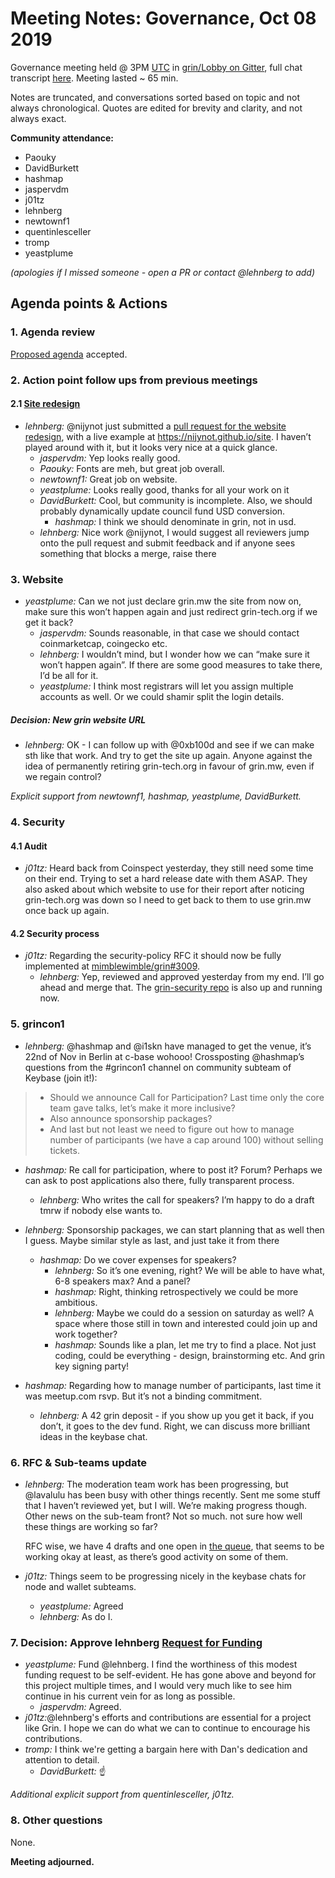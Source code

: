 # Meeting Notes: Governance, Oct 08 2019

Governance meeting held @ 3PM [UTC](http://www.timebie.com/std/utc.php) in [grin/Lobby on Gitter](https://gitter.im/grin_community/Lobby), full chat transcript [here](https://gitter.im/grin_community/Lobby?at=5d9ca486eac5612d22d852d1). Meeting lasted ~ 65 min.

Notes are truncated, and conversations sorted based on topic and not always chronological. Quotes are edited for brevity and clarity, and not always exact. 

**Community attendance:**
* Paouky
* DavidBurkett
* hashmap
* jaspervdm
* j01tz
* lehnberg
* newtownf1
* quentinlesceller
* tromp
* yeastplume

_(apologies if I missed someone - open a PR or contact @lehnberg to add)_

## Agenda points & Actions

### 1. Agenda review
[Proposed agenda](https://github.com/mimblewimble/grin-pm/issues/196) accepted.

### 2. Action point follow ups from previous meetings

#### 2.1 [Site redesign](https://forum.grin.mw/t/grin-website-redesign/5533)

* _lehnberg:_ @nijynot just submitted a [pull request for the website redesign](https://github.com/mimblewimble/site/pull/147), with a live example at https://nijynot.github.io/site. I haven’t played around with it, but it looks very nice at a quick glance.
   * _jaspervdm:_ Yep looks really good.
   * _Paouky:_ Fonts are meh, but great job overall.
   * _newtownf1:_ Great job on website.
   * _yeastplume:_ Looks really good, thanks for all your work on it
   * _DavidBurkett:_ Cool, but community is incomplete. Also, we should probably dynamically update council fund USD conversion.
      * _hashmap:_ I think we should denominate in grin, not in usd.
   * _lehnberg:_ Nice work @nijynot, I would suggest all reviewers jump onto the pull request and submit feedback and if anyone sees something that blocks a merge, raise there

### 3. Website

* _yeastplume:_ Can we not just declare grin.mw the site from now on, make sure this won’t happen again and just redirect grin-tech.org if we get it back?
   * _jaspervdm:_ Sounds reasonable, in that case we should contact coinmarketcap, coingecko etc.
   * _lehnberg:_  I wouldn’t mind, but I wonder how we can “make sure it won’t happen again”. If there are some good measures to take there, I’d be all for it.
   * _yeastplume:_ I think most registrars will let you assign multiple accounts as well. Or we could shamir split the login details.
  
##### Decision: New grin website URL

   * _lehnberg:_ OK - I can follow up with @0xb100d and see if we can make sth like that work. And try to get the site up again. Anyone against the idea of permanently retiring grin-tech.org in favour of grin.mw, even if we regain control?

_Explicit support from newtownf1, hashmap, yeastplume, DavidBurkett._

### 4. Security

#### 4.1 Audit

* _j01tz:_ Heard back from Coinspect yesterday, they still need some time on their end. Trying to set a hard release date with them ASAP. They also asked about which website to use for their report after noticing grin-tech.org was down so I need to get back to them to use  grin.mw once back up again.

#### 4.2 Security process

* _j01tz:_ Regarding the security-policy RFC it should now be fully implemented at [mimblewimble/grin#3009](https://github.com/mimblewimble/grin/pull/3009).
   * _lehnberg:_  Yep, reviewed and approved yesterday from my end. I’ll go ahead and merge that. The [grin-security repo](https://github.com/mimblewimble/grin-security) is also up and running now.

### 5. grincon1

* _lehnberg:_ @hashmap and @i1skn have managed to get the venue, it’s 22nd of Nov in Berlin at c-base wohooo! Crossposting @hashmap’s questions from the #grincon1 channel on community subteam of Keybase (join it!):
>   *  Should we announce Call for Participation? Last time only the core team gave talks, let’s make it more inclusive?
>   * Also announce sponsorship packages?
>   * And last but not least we need to figure out how to manage number of participants (we have a cap around 100) without selling tickets.

* _hashmap:_ Re call for participation, where to post it? Forum? Perhaps we can ask to post applications also there, fully transparent process. 
   * _lehnberg:_ Who writes the call for speakers? I’m happy to do a draft tmrw if nobody else wants to.

* _lehnberg:_ Sponsorship packages, we can start planning that as well then I guess. Maybe similar style as last, and just take it from there 
   * _hashmap:_ Do we cover expenses for speakers?
      * _lehnberg:_ So it’s one evening, right? We will be able to have what, 6-8 speakers max? And a panel?
      * _hashmap:_ Right, thinking retrospectively we could be more ambitious.
      * _lehnberg:_ Maybe we could do a session on saturday as well?  A space where those still in town and interested could join up and work together? 
      * _hashmap:_ Sounds like a plan, let me try to find a place. Not just coding, could be everything - design, brainstorming etc. And grin key signing party!

* _hashmap:_ Regarding how to manage number of participants, last time it was meetup.com rsvp. But it’s not a binding commitment.
   * _lehnberg:_ A 42 grin deposit - if you show up you get it back, if you don’t, it goes to the dev fund. Right, we can discuss more brilliant ideas in the keybase chat.

### 6. RFC & Sub-teams update

* _lehnberg:_ The moderation team work has been progressing, but @lavalulu has been busy with other things recently. Sent me some stuff that I haven’t reviewed yet, but I will. We’re making progress though. Other news on the sub-team front? Not so much. not sure how well these things are working so far?

   RFC wise, we have 4 drafts and one open in [the queue](https://github.com/mimblewimble/grin-rfcs/pulls), that seems to be working okay at least, as there’s good activity on some of them.

* _j01tz:_ Things seem to be progressing nicely in the keybase chats for node and wallet subteams.
   * _yeastplume:_ Agreed
   * _lehnberg:_ As do I.

 
### 7. Decision: Approve lehnberg [Request for Funding](https://forum.grin.mw/t/request-for-funding-lehnberg-oct-jan-2019-20/6165)

* _yeastplume:_ Fund @lehnberg. I find the worthiness of this modest funding request to be self-evident. He has gone above and beyond for this project multiple times, and I would very much like to see him continue in his current vein for as long as possible.
   * _jaspervdm:_ Agreed. 
* _j01tz:_@lehnberg's efforts and contributions are essential for a project like Grin. I hope we can do what we can to continue to encourage his contributions. 
* _tromp:_ I think we're getting a bargain here with Dan's dedication and attention to detail.
   * _DavidBurkett:_ ☝️

_Additional explicit support from quentinlesceller, j01tz._

### 8. Other questions

None.

**Meeting adjourned.**
